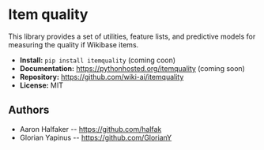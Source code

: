 # Item quality

This library provides a set of utilities, feature lists, and predictive models
for measuring the quality if Wikibase items.

* **Install:** ``pip install itemquality`` (coming coon)
* **Documentation:** https://pythonhosted.org/itemquality (coming soon)
* **Repository:** https://github.com/wiki-ai/itemquality
* **License:** MIT

## Authors
* Aaron Halfaker -- https://github.com/halfak
* Glorian Yapinus -- https://github.com/GlorianY
